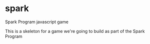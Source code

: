 spark
=====

Spark Program javascript game

This is a skeleton for a game we're going to build as part of the Spark Program
